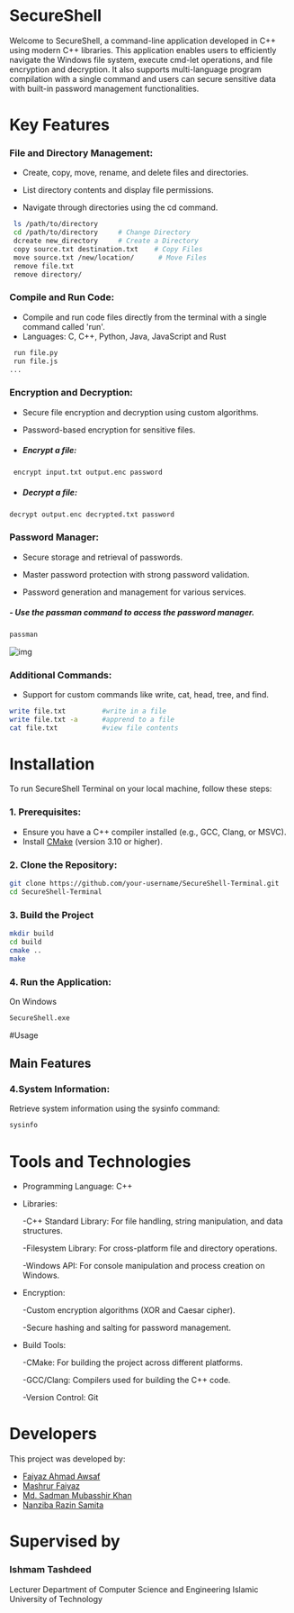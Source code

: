 # SecureShell
Welcome to SecureShell, a command-line application developed in C++ using modern C++ libraries. This application enables users to efficiently navigate the Windows file system, execute cmd-let operations, and file encryption and decryption. It also supports multi-language program compilation with a single command and users can secure sensitive data with built-in password management functionalities.

# Key Features

### File and Directory Management:
- Create, copy, move, rename, and delete files and directories.

- List directory contents and display file permissions.

- Navigate through directories using the cd command.



 ```bash
  ls /path/to/directory
  cd /path/to/directory     # Change Directory
  dcreate new_directory     # Create a Directory
  copy source.txt destination.txt    # Copy Files 
  move source.txt /new/location/      # Move Files
  remove file.txt
  remove directory/

```


 
 ### Compile and Run Code:

- Compile and run code files directly from the terminal with a single command called 'run'.
- Languages: C, C++, Python, Java, JavaScript and Rust

 ```bash
  run file.py
  run file.js
...
```

  
 ### Encryption and Decryption:

- Secure file encryption and decryption using custom algorithms.

- Password-based encryption for sensitive files.


- ##### Encrypt a file:

```bash
 encrypt input.txt output.enc password
```

- ##### Decrypt a file:
```bash
decrypt output.enc decrypted.txt password
```  




### Password Manager:

- Secure storage and retrieval of passwords.

- Master password protection with strong password validation.

- Password generation and management for various services.

##### - Use the passman command to access the password manager.


```bash
passman
```

![img](https://github.com/user-attachments/assets/ec011b5c-c95a-47bb-ad37-974ac0ce56b0)


### Additional Commands:

- Support for custom commands like write, cat, head, tree, and find.

```bash
write file.txt         #write in a file
write file.txt -a      #apprend to a file
cat file.txt           #view file contents
```




# Installation
To run SecureShell Terminal on your local machine, follow these steps:

### 1. Prerequisites:
- Ensure you have a C++ compiler installed (e.g., GCC, Clang, or MSVC).
- Install [CMake](https://cmake.org/) (version 3.10 or higher).

### 2. Clone the Repository:
```bash
git clone https://github.com/your-username/SecureShell-Terminal.git
cd SecureShell-Terminal

```

### 3. Build the Project

```bash
mkdir build
cd build
cmake ..
make
```

### 4. Run the Application:

On Windows

```bash
SecureShell.exe
```

#Usage

## Main Features




### 4.System Information:

Retrieve system information using the sysinfo command:

```bash
sysinfo
```



# Tools and Technologies
- Programming Language: C++

- Libraries:

  -C++ Standard Library: For file handling, string manipulation, and data structures.

  -Filesystem Library: For cross-platform file and directory operations.

  -Windows API: For console manipulation and process creation on Windows.

- Encryption:

  -Custom encryption algorithms (XOR and Caesar cipher).

  -Secure hashing and salting for password management.

- Build Tools:

  -CMake: For building the project across different platforms.

  -GCC/Clang: Compilers used for building the C++ code.

  -Version Control: Git
  
# Developers
This project was developed by:

- [Faiyaz Ahmad Awsaf](https://github.com/FaiyazAwsaf)
- [Mashrur Faiyaz](https://github.com/lemurz)
- [Md. Sadman Mubasshir Khan](https://github.com/mksadman)
- [Nanziba Razin Samita](https://github.com/NanzibaSamita)


# Supervised by

### Ishmam Tashdeed 

Lecturer
Department of Computer Science and Engineering
Islamic University of Technology



